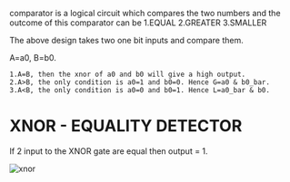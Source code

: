 comparator is a logical circuit which compares the two numbers and the outcome of this comparator can be 
   1.EQUAL
   2.GREATER
   3.SMALLER

The above design takes two one bit inputs and compare them.

A=a0,  B=b0.


	1.A=B, then the xnor of a0 and b0 will give a high output.
	2.A>B, the only condition is a0=1 and b0=0. Hence G=a0 & b0_bar.
	3.A<B, the only condition is a0=0 and b0=1. Hence L=a0_bar & b0.


# XNOR - EQUALITY DETECTOR
  If 2 input to the XNOR gate are equal then output = 1.
  
  
![xnor](https://user-images.githubusercontent.com/123290522/231228752-c76b6847-098f-4f6e-8953-8f31314fd253.jpeg)

